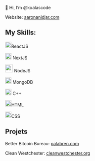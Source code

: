 👋 Hi, I’m @koalascode

Website: <a href="https://www.aaronanidjar.com">aaronanidjar.com</a>

## My Skills:


<img width="20" src="https://external-content.duckduckgo.com/iu/?u=http%3A%2F%2Flogos-download.com%2Fwp-content%2Fuploads%2F2016%2F09%2FReact_logo_logotype_emblem.png&f=1&nofb=1" />ReactJS


<img width="20" src="https://styles.redditmedia.com/t5_3h7yi/styles/communityIcon_1cvjfamjpre71.png" /> NextJS


<img width="25" src="https://www.vectorlogo.zone/logos/nodejs/nodejs-ar21.png" /> NodeJS


<img width="20" src="https://spng.subpng.com/20180403/rww/kisspng-mongodb-node-js-npm-open-source-model-angularjs-leaf-5ac44d9eb3d294.1874788615228143667366.jpg" /> MongoDB


<img width="20" src="https://user-images.githubusercontent.com/42747200/46140125-da084900-c26d-11e8-8ea7-c45ae6306309.png" /> C++



<img width="20" src="https://www.w3.org/html/logo/downloads/HTML5_Badge_512.png" />HTML



<img width="20" src="https://cdn.iconscout.com/icon/free/png-256/css3-9-1175237.png" />CSS


## Projets

Better Bitcoin Bureau: <a href="https://www.palabren.com/">palabren.com</a>

Clean Westchester:  <a href="https://cleanwestchester.org/">cleanwestchester.org</a>

